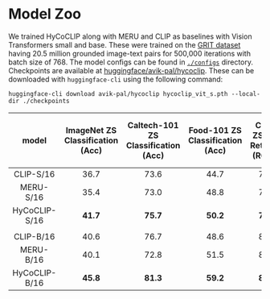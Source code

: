 # Model Zoo

We trained HyCoCLIP along with MERU and CLIP as baselines with Vision Transformers small and base. These were trained on the [GRIT dataset](https://huggingface.co/datasets/zzliang/GRIT) having 20.5 million grounded image-text pairs for 500,000 iterations with batch size of 768. The model configs can be found in [`./configs`](./configs) directory. Checkpoints are available at [huggingface/avik-pal/hycoclip](https://huggingface.co/avik-pal/hycoclip). These can be downloaded with `huggingface-cli` using the following command:

```
huggingface-cli download avik-pal/hycoclip hycoclip_vit_s.pth --local-dir ./checkpoints
```

|     model     | ImageNet ZS Classification (Acc) | Caltech-101 ZS Classification (Acc) | Food-101 ZS Classification (Acc) | COCO ZS Text Retrieval (R@10) | COCO ZS Image Retrieval (R@10) | huggingface link                                                                            |
| :-----------: | :------------------------------: | :---------------------------------: | :------------------------------: | :---------------------------: | :----------------------------: | ------------------------------------------------------------------------------------------- |
|   CLIP-S/16   |               36.7               |                73.6                 |               44.7               |             79.1              |              65.2              | [clip_vit_s.pth](https://huggingface.co/avik-pal/hycoclip/blob/main/clip_vit_s.pth)         |
|   MERU-S/16   |               35.4               |                73.0                 |               48.8               |             78.8              |              65.3              | [meru_vit_s.pth](https://huggingface.co/avik-pal/hycoclip/blob/main/meru_vit_s.pth)         |
| HyCoCLIP-S/16 |             **41.7**             |              **75.7**               |             **50.2**             |           **79.5**            |            **66.6**            | [hycoclip_vit_s.pth](https://huggingface.co/avik-pal/hycoclip/blob/main/hycoclip_vit_s.pth) |
|               |                                  |                                     |                                  |                               |
|   CLIP-B/16   |               40.6               |                76.7                 |               48.6               |             81.5              |              68.5              | [clip_vit_b.pth](https://huggingface.co/avik-pal/hycoclip/blob/main/clip_vit_b.pth)         |
|   MERU-B/16   |               40.1               |                72.8                 |               51.5               |             82.0              |              68.6              | [meru_vit_b.pth](https://huggingface.co/avik-pal/hycoclip/blob/main/meru_vit_b.pth)         |
| HyCoCLIP-B/16 |             **45.8**             |              **81.3**               |             **59.2**             |           **82.0**            |            **69.3**            | [hycoclip_vit_b.pth](https://huggingface.co/avik-pal/hycoclip/blob/main/hycoclip_vit_b.pth) |
